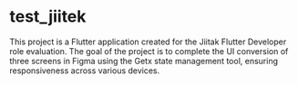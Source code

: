 # test_jiitek

This project is a Flutter application created for the Jiitak Flutter Developer role evaluation. The goal of the project is to complete the UI conversion of three screens in Figma using the Getx state management tool, ensuring responsiveness across various devices.
